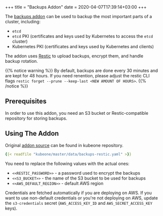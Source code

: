 +++
title = "Backups Addon"
date =  2020-04-07T17:39:14+03:00
+++

The [backups addon][backups-addon-src] can be used to backup the most important
parts of a cluster, including:
* `etcd`
* `etcd` PKI (certificates and keys used by Kubernetes to access the `etcd`
  cluster)
* Kubernetes PKI (certificates and keys used by Kubernetes and clients)

The addon uses [Restic][restic-net] to upload backups, encrypt them, and handle
backup rotation. 

{{% notice warning %}}
By default, backups are done every 30 minutes and are
kept for 48 hours. If you need renention, please adjust the restic CLI flags
`restic forget --prune --keep-last <NEW AMOUNT OF HOURS>`.
{{% /notice %}}

## Prerequisites

In order to use this addon, you need an S3 bucket or Restic-compatible
repository for storing backups.

## Using The Addon

Original [addon source][backups-addon-src] can be found in kubeone repository.

```yaml
{{< readfile "kubeone/master/data/backups-restic.yaml" >}}
```

You need to replace the following values with the actual ones:
* `<<RESTIC_PASSWORD>>` - a password used to encrypt the backups
* `<<S3_BUCKET>>` - the name of the S3 bucket to be used for backups
* `<<AWS_DEFAULT_REGION>>` - default AWS region

Credentials are fetched automatically if you are deploying on AWS. If you want
to use non-default credentials or you're not deploying on AWS, update the
`s3-credentials` secret (`AWS_ACCESS_KEY_ID` and `AWS_SECRET_ACCESS_KEY` keys).

[backups-addon-src]: https://raw.githubusercontent.com/kubermatic/kubeone/master/addons/backups-restic/backups-restic.yaml
[restic-net]: https://restic.net/
